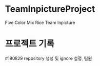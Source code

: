 # TeamInpictureProject
Five Color Mix Rice Team Inpicture

# 프로젝트 기록

#180829
 repository 생성 및 ignore 설정, 팀원 
